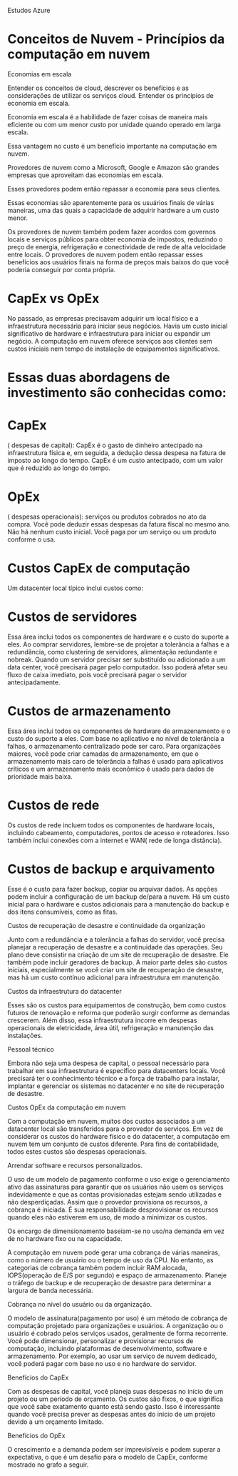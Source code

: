 Estudos Azure

<h1>Conceitos de Nuvem - Princípios da computação em nuvem</h1>


<p>Economias em escala</p>


<p>Entender os conceitos de cloud, descrever os benefícios e as considerações de utilizar os serviços cloud.
Entender os princípios de economia em escala.</p>


<p>Economia em escala é a habilidade de fazer coisas de maneira mais eficiente ou com um menor custo por unidade quando operado em larga escala.

Essa vantagem no custo é um benefício importante na computação em nuvem.

Provedores de nuvem como a Microsoft, Google e Amazon são grandes empresas que aproveitam das economias em escala.

Esses provedores podem então repassar a economia para seus clientes.

Essas economias são aparentemente para os usuários finais de várias maneiras, uma das quais a capacidade de adquirir hardware a um custo menor. 

Os provedores de nuvem também podem fazer acordos com governos locais e serviços públicos para obter economia de impostos, reduzindo o preço de 
energia, refrigeração e conectividade de rede de alta velocidade entre locais. O provedores de nuvem podem então repassar esses benefícios aos 
usuários finais na forma de preços mais baixos do que você poderia conseguir por conta própria.</p>


<h1>CapEx vs OpEx</h1>

<p>No passado, as empresas precisavam adquirir um local físico e a infraestrutura necessária para iniciar seus negócios. Havia um custo inicial significativo
de hardware e infraestrutura para iniciar ou expandir um negócio. A computação em nuvem oferece serviços aos clientes sem custos iniciais nem tempo
de instalação de equipamentos significativos.</p>

<h1>Essas duas abordagens de investimento são conhecidas como:</h1>

<h1>CapEx</h1> <p>( despesas de capital): CapEx é o gasto de dinheiro antecipado na infraestrutura física e, em seguida, a dedução dessa despesa na fatura de imposto
ao longo do tempo. CapEx é um custo antecipado, com um valor que é reduzido ao longo do tempo.</p>

<h1>OpEx</h1> ( despesas operacionais): serviços ou produtos cobrados no ato da compra. Você pode deduzir essas despesas da fatura fiscal no mesmo ano. Não
há nenhum custo inicial. Você paga por um serviço ou um produto conforme o usa.

<h1>Custos CapEx de computação</h1>

Um datacenter local típico inclui custos como:

<h1>Custos de servidores</h1>

<p>Essa área inclui todos os componentes de hardware e o custo do suporte a eles. Ao comprar servidores, lembre-se de projetar a tolerância a falhas e a 
redundância, como clustering de servidores, alimentação redundante e nobreak.
Quando um servidor precisar ser substituído ou adicionado a um data center, você precisará pagar pelo computador. Isso poderá afetar seu fluxo de caixa
imediato, pois você precisará pagar o servidor antecipadamente.</p>

<h1>Custos de armazenamento</h1>

<p>Essa área inclui todos os componentes de hardware de armazenamento e o custo do suporte a eles. Com base no aplicativo e no
nível de tolerância a falhas, o armazenamento centralizado pode ser caro. Para organizações maiores, você pode criar
camadas de armazenamento, em que o armazenamento mais caro de tolerância a falhas é usado para aplicativos críticos e um
armazenamento mais econômico é usado para dados de prioridade mais baixa.</p>

<h1>Custos de rede</h1>

<p>Os custos de rede incluem todos os componentes de hardware locais, incluindo cabeamento, computadores, pontos de acesso
e roteadores. Isso também inclui conexões com a internet e WAN( rede de longa distância).</p>

<h1>Custos de backup e arquivamento</h1>

Esse é o custo para fazer backup, copiar ou arquivar dados. As opções podem incluir a configuração de um backup de/para a
nuvem. Há um custo inicial para o hardware e custos adicionais para a manutenção do backup e dos itens consumíveis, como
as fitas.

Custos de recuperação de desastre e continuidade da organização

Junto com a redundância e a tolerância a falhas do servidor, você precisa planejar a recuperação de desastre e a
continuidade das operações. Seu plano deve consistir na criação de um site de recuperação de desastre. Ele também pode
incluir geradores de backup. A maior parte deles são custos iniciais, especialmente se você criar um site de recuperação
de desastre, mas há um custo contínuo adicional para infraestrutura em manutenção.

Custos da infraestrutura do datacenter

Esses são os custos para equipamentos de construção, bem como custos futuros de renovação e reforma que poderão surgir
conforme as demandas crescerem. Além disso, essa infraestrutura incorre em despesas operacionais de eletricidade, área
útil, refrigeração e manutenção das instalações.

Pessoal técnico

Embora não seja uma despesa de capital, o pessoal necessário para trabalhar em sua infraestrutura é específico para 
datacenters locais. Você precisará ter o conhecimento técnico e a força de trabalho para instalar, implantar e gerenciar
os sistemas no datacenter e no site de recuperação de desastre.

Custos OpEx da computação em nuvem

Com a computação em nuvem, muitos dos custos associados a um datacenter local são transferidos para o provedor de
serviços. Em vez de considerar os custos do hardware físico e do datacenter, a computação em nuvem tem um conjunto de
custos diferente. Para fins de contabilidade, todos estes custos são despesas operacionais.

Arrendar software e recursos personalizados.

O uso de um modelo de pagamento conforme o uso exige o gerenciamento ativo das assinaturas para garantir que os usuários
não usem os serviços indevidamente e que as contas provisionadas estejam sendo utilizadas e não desperdiçadas. Assim que
o provedor provisiona os recursos, a cobrança é iniciada. É sua responsabilidade desprovisionar os recursos quando eles
não estiverem em uso, de modo a minimizar os custos.

Os encargo de dimensionamento baseiam-se no uso/na demanda em vez de no hardware fixo ou na capacidade.

A computação em nuvem pode gerar uma cobrança de várias maneiras, como o número de usuário ou o tempo de uso da CPU.
No entanto, as categorias de cobrança também podem incluir RAM alocada, IOPS(operação de E/S por segundo) e espaço de
armazenamento. Planeje o tráfego de backup e de recuperação de desastre para determinar a largura de banda necessária.

Cobrança no nível do usuário ou da organização.

O modelo de assinatura(pagamento por uso) é um método de cobrança de computação projetado para organizações e usuários.
A organização ou o usuário é cobrado pelos serviços usados, geralmente de forma recorrente. Você pode dimensionar,
personalizar e provisionar recursos de computação, incluindo plataformas de desenvolvimento, software e armazenamento.
Por exemplo, ao usar um serviço de nuvem dedicado, você poderá pagar com base no uso e no hardware do servidor.

Benefícios do CapEx

Com as despesas de capital, você planeja suas despesas no início de um projeto ou um período de orçamento. Os custos são
fixos, o que significa que você sabe exatamento quanto está sendo gasto. Isso é interessante quando você precisa prever
as despesas antes do início de um projeto devido a um orçamento limitado.

Benefícios do OpEx

O crescimento e a demanda podem ser imprevisíveis e podem superar a expectativa, o que é um desafio para o modelo de CapEx,
conforme mostrado no grafo a seguir.
